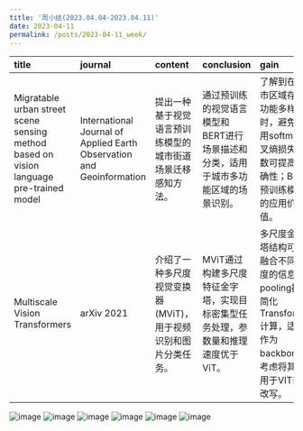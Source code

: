 ```yaml
---
title: '周小结(2023.04.04-2023.04.11)'
date: 2023-04-11
permalink: /posts/2023-04-11_week/
---
```

| title                                                                                   | journal                                                               | content                                                        | conclusion                                                                         | gain                                                                                                                  |
|:----------------------------------------------------------------------------------------|:----------------------------------------------------------------------|:---------------------------------------------------------------|:-----------------------------------------------------------------------------------|:----------------------------------------------------------------------------------------------------------------------|
| Migratable urban street scene sensing method based on vision language pre-trained model | International Journal of Applied Earth Observation and Geoinformation | 提出一种基于视觉语言预训练模型的城市街道场景迁移感知方法。     | 通过预训练的视觉语言模型和BERT进行场景描述和分类，适用于城市多功能区域的场景识别。 | 了解到在城市区域存在功能多样性时，避免使用softmax交叉熵损失函数可提高准确性；Bert预训练模型的应用价值。               |
| Multiscale Vision Transformers                                                          | arXiv 2021                                                            | 介绍了一种多尺度视觉变换器(MViT)，用于视频识别和图片分类任务。 | MViT通过构建多尺度特征金字塔，实现目标密集型任务处理，参数量和推理速度优于ViT。    | 多尺度金字塔结构可以融合不同尺度的信息；pooling操作简化Transformer计算，适合作为backbone；考虑将其应用于VIT部分改写。 |


![image](/files/post/2023-04-11-week/0.jpg)
![image](/files/post/2023-04-11-week/1.jpg)
![image](/files/post/2023-04-11-week/2.jpg)
![image](/files/post/2023-04-11-week/3.jpg)
![image](/files/post/2023-04-11-week/4.jpg)
![image](/files/post/2023-04-11-week/5.jpg)